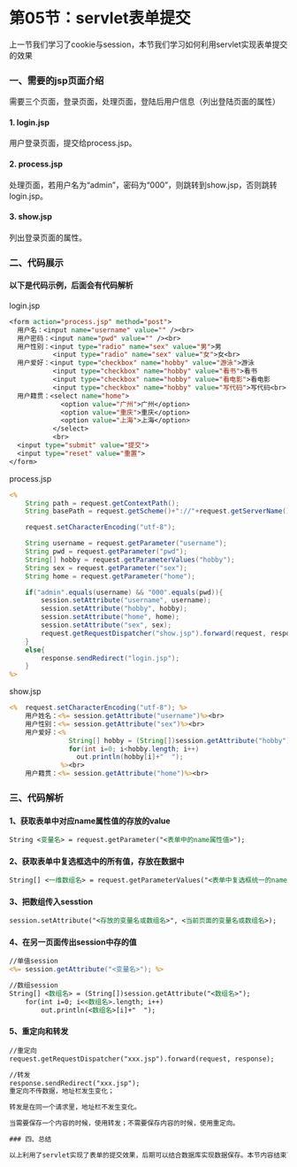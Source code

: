 # 第05节：servlet表单提交

上一节我们学习了cookie与session，本节我们学习如何利用servlet实现表单提交的效果

### 一、需要的jsp页面介绍

需要三个页面，登录页面，处理页面，登陆后用户信息（列出登陆页面的属性）

#### 1. login.jsp

用户登录页面，提交给process.jsp。

#### 2. process.jsp

处理页面，若用户名为“admin”，密码为“000”，则跳转到show.jsp，否则跳转login.jsp。

#### 3. show.jsp

列出登录页面的属性。

### 二、代码展示

#### 以下是代码示例，后面会有代码解析

login.jsp

``` jsp
<form action="process.jsp" method="post">
  用户名：<input name="username" value="" /><br>
  用户密码：<input name="pwd" value="" /><br>
  用户性别：<input type="radio" name="sex" value="男">男
           <input type="radio" name="sex" value="女">女<br>
  用户爱好：<input type="checkbox" name="hobby" value="游泳">游泳
           <input type="checkbox" name="hobby" value="看书">看书 
           <input type="checkbox" name="hobby" value="看电影">看电影
           <input type="checkbox" name="hobby" value="写代码">写代码<br>
  用户籍贯：<select name="home">
             <option value="广州">广州</option>
             <option value="重庆">重庆</option>
             <option value="上海">上海</option>
           </select>
           <br>
  <input type="submit" value="提交">
  <input type="reset" value="重置">
</form>
```

process.jsp

``` jsp
<%
    String path = request.getContextPath();
    String basePath = request.getScheme()+"://"+request.getServerName()+":"+request.getServerPort()+path+"/";

    request.setCharacterEncoding("utf-8");

    String username = request.getParameter("username");
    String pwd = request.getParameter("pwd");
    String[] hobby = request.getParameterValues("hobby");	
    String sex = request.getParameter("sex");
    String home = request.getParameter("home");

    if("admin".equals(username) && "000".equals(pwd)){
        session.setAttribute("username", username);
        session.setAttribute("hobby", hobby);
        session.setAttribute("home", home);
        session.setAttribute("sex", sex);
        request.getRequestDispatcher("show.jsp").forward(request, response);
    }
    else{
        response.sendRedirect("login.jsp");
    }
%>

```

show.jsp

```jsp
<%  request.setCharacterEncoding("utf-8"); %>
    用户姓名：<%= session.getAttribute("username")%><br>
    用户性别：<%= session.getAttribute("sex")%><br>
    用户爱好：<%
               String[] hobby = (String[])session.getAttribute("hobby");
               for(int i=0; i<hobby.length; i++)
                 out.println(hobby[i]+"  ");
             %><br>
    用户籍贯：<%= session.getAttribute("home")%><br>
```

### 三、代码解析

#### 1、获取表单中对应name属性值的存放的value

``` jsp
String <变量名> = request.getParameter("<表单中的name属性值>");
```

#### 2、获取表单中复选框选中的所有值，存放在数据中

``` jsp
String[] <一维数组名> = request.getParameterValues("<表单中复选框统一的name属性值>");
```

#### 3、把数组传入sesstion

``` jsp
session.setAttribute("<存放的变量名或数组名>", <当前页面的变量名或数组名>);
```

#### 4、在另一页面传出session中存的值

``` jsp
//单值session
<%= session.getAttribute("<变量名>"); %> 

//数组session
String[] <数组名> = (String[])session.getAttribute("<数组名>");
    for(int i=0; i<<数组名>.length; i++)
        out.println(<数组名>[i]+"  ");
```

#### 5、重定向和转发

``` jsp
//重定向
request.getRequestDispatcher("xxx.jsp").forward(request, response);

//转发
response.sendRedirect("xxx.jsp");
重定向不传数据，地址栏发生变化；

转发是在同一个请求里，地址栏不发生变化。

当需要保存一个内容的时候，使用转发；不需要保存内容的时候，使用重定向。

### 四、总结

以上利用了servlet实现了表单的提交效果，后期可以结合数据库实现数据保存。本节内容结束下节学习